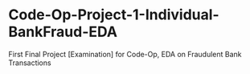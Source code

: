 # Code-Op-Project-1-Individual-BankFraud-EDA
First Final Project [Examination] for Code-Op, EDA on Fraudulent Bank Transactions
